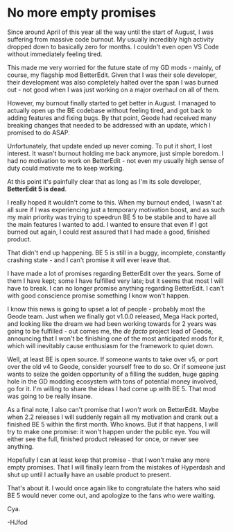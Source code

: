 # No more empty promises

Since around April of this year all the way until the start of August, I was suffering from massive code burnout. My usually incredibly high activity dropped down to basically zero for months. I couldn't even open VS Code without immediately feeling tired.

This made me very worried for the future state of my GD mods - mainly, of course, my flagship mod BetterEdit. Given that I was their sole developer, their development was also completely halted over the span I was burned out - not good when I was just working on a major overhaul on all of them.

However, my burnout finally started to get better in August. I managed to actually open up the BE codebase without feeling tired, and got back to adding features and fixing bugs. By that point, Geode had received many breaking changes that needed to be addressed with an update, which I promised to do ASAP.

Unfortunately, that update ended up never coming. To put it short, I lost interest. It wasn't burnout holding me back anymore, just simple boredom. I had no motivation to work on BetterEdit - not even my usually high sense of duty could motivate me to keep working.

At this point it's painfully clear that as long as I'm its sole developer, **BetterEdit 5 is dead**.

I really hoped it wouldn't come to this. When my burnout ended, I wasn't at all sure if I was experiencing just a temporary motivation boost, and as such my main priority was trying to speedrun BE 5 to be stabile and to have all the main features I wanted to add. I wanted to ensure that even if I got burned out again, I could rest assured that I had made a good, finished product.

That didn't end up happening. BE 5 is still in a buggy, incomplete, constantly crashing state - and I can't promise it will ever leave that.

I have made a lot of promises regarding BetterEdit over the years. Some of them I have kept; some I have fulfilled very late; but it seems that most I will have to break. I can no longer promise anything regarding BetterEdit. I can't with good conscience promise something I know won't happen.

I know this news is going to upset a lot of people - probably most the Geode team. Just when we finally got v1.0.0 released, Mega Hack ported, and looking like the dream we had been working towards for 2 years was going to be fulfilled - out comes me, the _de facto_ project lead of Geode, announcing that I won't be finishing one of the most anticipated mods for it, which will inevitably cause enthusiasm for the framework to quiet down.

Well, at least BE is open source. If someone wants to take over v5, or port over the old v4 to Geode, consider yourself free to do so. Or if someone just wants to seize the golden opportunity of a filling the sudden, huge gaping hole in the GD modding ecosystem with tons of potential money involved, go for it. I'm willing to share the ideas I had come up with BE 5. That mod was going to be really insane.

As a final note, I also can't promise that I _won't_ work on BetterEdit. Maybe when 2.2 releases I will suddenly regain all my motivation and crank out a finished BE 5 within the first month. Who knows. But if that happens, I will try to make one promise: it won't happen under the public eye. You will either see the full, finished product released for once, or never see anything.

Hopefully I can at least keep that promise - that I won't make any more empty promises. That I will finally learn from the mistakes of Hyperdash and shut up until I actually have an usable product to present.

That's about it. I would once again like to congratulate the haters who said BE 5 would never come out, and apologize to the fans who were waiting.

Cya.

-HJfod